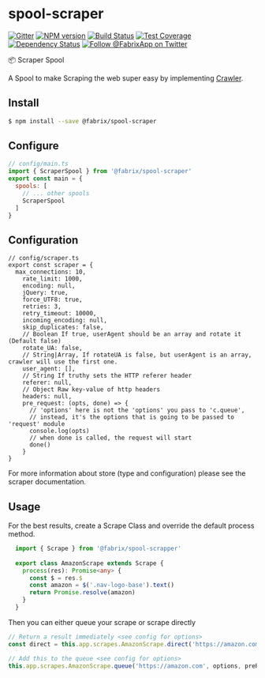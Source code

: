 # spool-scraper

[![Gitter][gitter-image]][gitter-url]
[![NPM version][npm-image]][npm-url]
[![Build Status][ci-image]][ci-url]
[![Test Coverage][coverage-image]][coverage-url]
[![Dependency Status][daviddm-image]][daviddm-url]
[![Follow @FabrixApp on Twitter][twitter-image]][twitter-url]

:package: Scraper Spool

A Spool to make Scraping the web super easy by implementing [Crawler](https://www.npmjs.com/package/crawler).

## Install
```sh
$ npm install --save @fabrix/spool-scraper
```

## Configure

```js
// config/main.ts
import { ScraperSpool } from '@fabrix/spool-scraper'
export const main = {
  spools: [
    // ... other spools
    ScraperSpool
  ]
}
```

## Configuration

```
// config/scraper.ts
export const scraper = {
  max_connections: 10,
    rate_limit: 1000,
    encoding: null,
    jQuery: true,
    force_UTF8: true,
    retries: 3,
    retry_timeout: 10000,
    incoming_encoding: null,
    skip_duplicates: false,
    // Boolean If true, userAgent should be an array and rotate it (Default false)
    rotate_UA: false,
    // String|Array, If rotateUA is false, but userAgent is an array, crawler will use the first one.
    user_agent: [],
    // String If truthy sets the HTTP referer header
    referer: null,
    // Object Raw key-value of http headers
    headers: null,
    pre_request: (opts, done) => {
      // 'options' here is not the 'options' you pass to 'c.queue',
      // instead, it's the options that is going to be passed to 'request' module
      console.log(opts)
      // when done is called, the request will start
      done()
    }
}
```

For more information about store (type and configuration) please see the scraper documentation.

## Usage
For the best results, create a Scrape Class and override the default process method. 
```ts
  import { Scrape } from '@fabrix/spool-scrapper'
  
  export class AmazonScrape extends Scrape {
    process(res): Promise<any> {
      const $ = res.$
      const amazon = $('.nav-logo-base').text()
      return Promise.resolve(amazon)
    }
  }
```

Then you can either queue your scrape or scrape directly 
```js
// Return a result immediately <see config for options>
const direct = this.app.scrapes.AmazonScrape.direct('https://amazon.com', options, preRequest)

// Add this to the queue <see config for options>
this.app.scrapes.AmazonScrape.queue('https://amazon.com', options, preRequest)
```

[npm-image]: https://img.shields.io/npm/v/@fabrix/spool-scraper.svg?style=flat-square
[npm-url]: https://npmjs.org/package/@fabrix/spool-scraper
[ci-image]: https://img.shields.io/circleci/project/github/fabrix-app/spool-scraper/master.svg
[ci-url]: https://circleci.com/gh/fabrix-app/spool-scraper/tree/master
[daviddm-image]: http://img.shields.io/david/fabrix-app/spool-scraper.svg?style=flat-square
[daviddm-url]: https://david-dm.org/fabrix-app/spool-scraper
[gitter-image]: http://img.shields.io/badge/+%20GITTER-JOIN%20CHAT%20%E2%86%92-1DCE73.svg?style=flat-square
[gitter-url]: https://gitter.im/fabrix-app/fabrix
[twitter-image]: https://img.shields.io/twitter/follow/FabrixApp.svg?style=social
[twitter-url]: https://twitter.com/FabrixApp
[coverage-image]: https://img.shields.io/codeclimate/coverage/github/fabrix-app/spool-scraper.svg?style=flat-square
[coverage-url]: https://codeclimate.com/github/fabrix-app/spool-scraper/coverage

